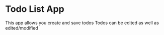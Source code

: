 # Todo List App
This app allows you create and save todos
Todos can be edited as well as edited/modified
